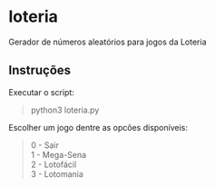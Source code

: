 # loteria
Gerador de números aleatórios para jogos da Loteria 

## Instruções

Executar o script:

> python3 loteria.py

Escolher um jogo dentre as opcões disponíveis:

> 0 - Sair\
> 1 - Mega-Sena\
> 2 - Lotofácil\
> 3 - Lotomania
